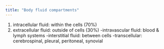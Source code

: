 ```yaml
---
title: "Body fluid compartments"
---
```

1) intracellular fluid: within the cells (70%)
2) extracellular fluid: outside of cells (30%)
-intravascular fluid: blood &amp; lymph systems
-interstitial fluid: between cells
-transcellular: cerebrospinal, pleural, peritoneal, synovial

